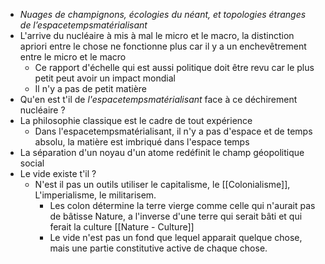 - *Nuages de champignons, écologies du néant, et topologies étranges de l’espacetempsmatérialisant*
- L'arrive du nucléaire à mis à mal le micro et le macro, la distinction apriori entre le chose ne fonctionne plus car il y a un enchevêtrement entre le micro et le macro
	- Ce rapport d'échelle qui est aussi politique doit être revu car le plus petit peut avoir un impact mondial
	- Il n'y a pas de petit matière
- Qu'en est t'il de *l'espacetempsmatérialisant* face à ce déchirement nucléaire ?
- La philosophie classique est le cadre de tout expérience
	- Dans l'espacetempsmatérialisant, il n'y a pas d'espace et de temps absolu, la matière est imbriqué dans l'espace temps
- La séparation d'un noyau d'un atome redéfinit le champ géopolitique social
- Le vide existe t'il ?
	- N'est il pas un outils utiliser  le capitalisme, le [[Colonialisme]], L'imperialisme, le militarisem.
		- Les colon détermine la terre vierge comme celle qui n'aurait pas de bâtisse Nature, a l'inverse d'une terre qui serait bâti et qui ferait la culture [[Nature - Culture]]
		- Le vide n'est pas un fond que lequel apparait quelque chose, mais une partie constitutive active de chaque chose.
